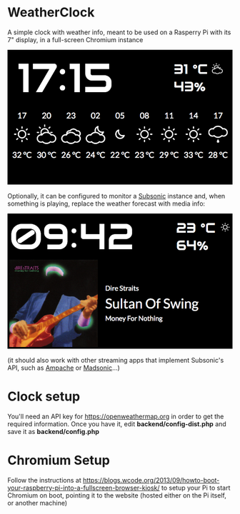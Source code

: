 # WeatherClock
A simple clock with weather info, meant to be used on a Rasperry Pi with its 7" display, in a full-screen Chromium instance

![Screenshot](screenshot.png)

Optionally, it can be configured to monitor a [Subsonic](http://www.subsonic.org/) instance and, when something is playing, replace the weather forecast with media info:

![Subsonic support](SubsonicSupport.png)

(it should also work with other streaming apps that implement Subsonic's API, such as [Ampache](http://ampache.org/) or [Madsonic](http://madsonic.org/)...)

# Clock setup

You'll need an API key for https://openweathermap.org in order to get the required information. Once you have it, edit **backend/config-dist.php** and save it as **backend/config.php**

# Chromium Setup

Follow the instructions at https://blogs.wcode.org/2013/09/howto-boot-your-raspberry-pi-into-a-fullscreen-browser-kiosk/ to setup your Pi to start Chromium on boot, pointing it to the website (hosted either on the Pi itself, or another machine)
